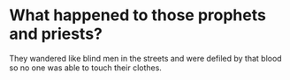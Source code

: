 # What happened to those prophets and priests?

They wandered like blind men in the streets and were defiled by that blood so no one was able to touch their clothes.
